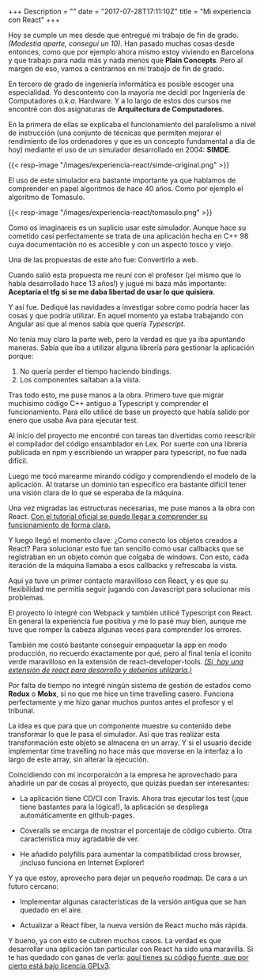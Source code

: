 +++
Description = ""
date = "2017-07-28T17:11:10Z"
title = "Mi experiencia con React"
+++

Hoy se cumple un mes desde que entregué mi trabajo de fin de grado. *(Modestia aparte, conseguí un 10)*. Han pasado muchas cosas desde entonces, como que por ejemplo ahora mismo estoy viviendo en Barcelona y que trabajo para nada más y nada menos que **Plain Concepts**. Pero al margen de eso, vamos a centrarnos en mi trabajo de fin de grado.

En tercero de grado de ingeniería informática es posible escoger una especialidad. Yo descontento con la mayoría me decidí por Ingeniería de Computadores *a.k.a.* Hardware. Y a lo largo de estos dos cursos me encontré con dos asignaturas de **Arquitectura de Computadores**. 

En la primera de ellas se explicaba el funcionamiento del paralelismo a nivel de instrucción (una conjunto de técnicas que permiten mejorar el rendimiento de los ordenadores y que es un concepto fundamental a día de hoy) mediante el uso de un simulador desarrollado en 2004: **SIMDE**.

{{< resp-image "/images/experiencia-react/simde-original.png" >}}


El uso de este simulador era bastante importante ya que hablamos de comprender en papel algoritmos de hace 40 años. Como por ejemplo el algoritmo de Tomasulo.

{{< resp-image "/images/experiencia-react/tomasulo.png" >}}

Como os imaginareis es un suplicio usar este simulador. Aunque hace su cometido casi perfectamente se trata de una aplicación hecha en C++ 98 cuya documentación no es accesible y con un aspecto tosco y viejo. 

Una de las propuestas de este año fue: Convertirlo a web. 

Cuando salió esta propuesta me reuní con el profesor (¡el mismo que lo había desarrollado hace 13 años!) y jugué mi baza más importante: **Aceptaría el tfg si se me daba libertad de usar lo que quisiera**.

Y así fue. Dediqué las navidades a investigar sobre como podría hacer las cosas y que podría utilizar. En aquel momento ya estaba trabajando con Angular asi que al menos sabía que quería *Typescript*. 

No tenía muy claro la parte web, pero la verdad es que ya iba apuntando maneras. Sabía que iba a utilizar alguna librería para gestionar la aplicación porque:

1. No quería perder el tiempo haciendo bindings.
2. Los componentes saltaban a la vista.

Tras todo esto, me puse manos a la obra. Primero tuve que migrar muchísimo código C++ antiguo a Typescript y comprender el funcionamiento. Para ello utilicé de base un proyecto que había salido por enero que usaba Ava para ejecutar test. 

Al inicio del proyecto me encontré con tareas tan divertidas como reescribir el compilador del código ensamblador en Lex. Por suerte con una librería publicada en npm y escribiendo un wrapper para typescript, no fue nada difícil.

Luego me tocó marearme mirando código y comprendiendo el modelo de la aplicación. Al tratarse un dominio tan específico era bastante difícil tener una visión clara de lo que se esperaba de la máquina.

Una vez migradas las estructuras necesarias, me puse manos a la obra con React. [Con el tutorial oficial se puede llegar a comprender su funcionamiento de forma clara.](https://facebook.github.io/react/)

Y luego llegó el momento clave:
¿Como conecto los objetos creados a React? Para solucionar esto fue tan sencillo como usar callbacks que se registraban en un objeto común que colgaba de windows. Con esto, cada iteración de la máquina llamaba a esos callbacks y refrescaba la vista. 

Aquí ya tuve un primer contacto maravilloso con React, y es que su flexibilidad me permitía seguir jugando con Javascript para solucionar mis problemas.

El proyecto lo integré con Webpack y también utilicé Typescript con React. En general la experiencia fue positiva y me lo pasé muy bien, aunque me tuve que romper la cabeza algunas veces para comprender los errores.

También me costó bastante conseguir empaquetar la app en modo producción, no recuerdo exactamente por qué, pero al final tenía el iconito verde maravilloso en la extensión de react-developer-tools. *[(Sí, hay una extensión de react para desarrollo y deberías utilizarla.)](https://chrome.google.com/webstore/detail/react-developer-tools/fmkadmapgofadopljbjfkapdkoienihi?hl=en)*

Por falta de tiempo no integré ningún sistema de gestión de estados como **Redux** o **Mobx**, si no que me hice un time travelling casero. Funciona perfectamente y me hizo ganar muchos puntos antes el profesor y el tribunal.

La idea es que para que un componente muestre su contenido debe transformar lo que le pasa el simulador. Así que tras realizar esta transformación este objeto se almacena en un array. Y si el usuario decide implementar time travelling no hace más que moverse en la interfaz a lo largo de este array, sin alterar la ejecución.

Coincidiendo con mi incorporaicón a la empresa he aprovechado para añadirle un par de cosas al proyecto, que quizás puedan ser interesantes:

* La aplicación tiene CD/CI con Travis. Ahora tras ejecutar los test (¡que tiene bastantes para la lógica!), la aplicación se despliega automáticamente en github-pages.

* Coveralls se encarga de mostrar el porcentaje de código cubierto. Otra característica muy agradable de ver.

* He añadido polyfills para aumentar la compatibilidad cross browser, ¡incluso funciona en Internet Explorer!

Y ya que estoy, aprovecho para dejar un pequeño roadmap. De cara a un futuro cercano: 

* Implementar algunas características de la versión antigua que se han quedado en el aire.

* Actualizar a React fiber, la nueva versión de React mucho más rápida.

Y bueno, ya con esto se cubren muchos casos. La verdad es que desarrollar una aplicación tan particular con React ha sido una maravilla. Si te has quedado con ganas de verla: [aquí tienes su código fuente, que por cierto está bajo licencia GPLv3](https://github.com/etsiiull/SIMDE).


